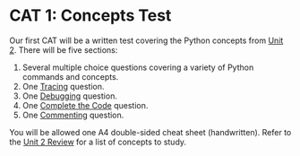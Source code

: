 # CAT 1: Concepts Test

Our first CAT will be a written test covering the Python concepts from [Unit 2](/modules/u2_codingFundamentals). There will be five sections:

1. Several multiple choice questions covering a variety of Python commands and concepts.
2. One [Tracing](/modules/u2_codingFundamentals/tracing) question.
3. One [Debugging](/modules/u2_codingFundamentals/debugging) question.
4. One [Complete the Code](/modules/u2_codingFundamentals/completeTheCode) question.
5. One [Commenting](/modules/u2_codingFundamentals/commenting) question.

You will be allowed one A4 double-sided cheat sheet (handwritten). Refer to the [Unit 2 Review](/modules/u2_codingFundamentals/review) for a list of concepts to study.
